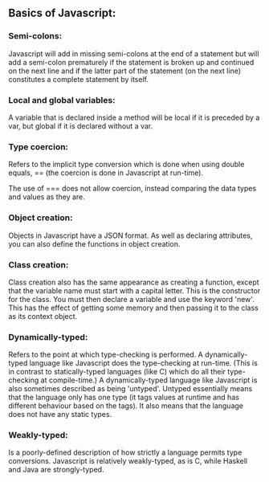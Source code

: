 Basics of Javascript:
--

<h3>Semi-colons:</h3>

Javascript will add in missing semi-colons at the end of a statement but will add a semi-colon prematurely if the statement is broken up and continued on the next line and if the latter part of the statement (on the next line) constitutes a complete statement by itself.

<h3>Local and global variables:</h3>

A variable that is declared inside a method will be local if it is preceded by a var, but global if it is declared without a var.

<h3>Type coercion:</h3>

Refers to the implicit type conversion which is done when using double equals, == (the coercion is done in Javascript at run-time).

The use of === does not allow coercion, instead comparing the data types and values as they are.

<h3>Object creation:</h3>

Objects in Javascript have a JSON format. As well as declaring attributes, you can also define the functions in object creation.

<h3>Class creation:</h3>

Class creation also has the same appearance as creating a function, except that the variable name must start with a capital letter. This is the constructor for the class.
You must then declare a variable and use the keyword 'new'. This has the effect of getting some memory and then passing it to the class as its context object.

<h3>Dynamically-typed:</h3>

Refers to the point at which type-checking is performed. A dynamically-typed language like Javascript does the type-checking at run-time. (This is in contrast to statically-typed languages (like C) which do all their type-checking at compile-time.)
A dynamically-typed language like Javascript is also sometimes described as being 'untyped'. Untyped essentially means that the language only has one type (it tags values at runtime and has different behaviour based on the tags). It also means that the language does not have any static types.

<h3>Weakly-typed:</h3>

Is a poorly-defined description of how strictly a language permits type conversions. Javascript is relatively weakly-typed, as is C, while Haskell and Java are strongly-typed.
